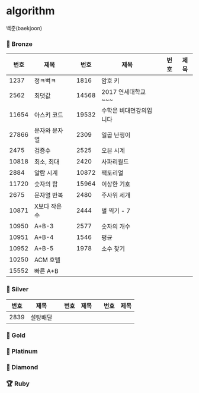 # algorithm
백준(baekjoon)

### 🥉 Bronze
|번호|제목||번호|제목||번호|제목|
|---|---|---|---|---|---|---|---|
|1237|정ㅋ벅ㅋ||1816|암호 키||
|2562|최댓값||14568|2017 연세대학교 ~~~||
|11654|아스키 코드||19532|수학은 비대면강의입니다||
|27866|문자와 문자열||2309|일곱 난쟁이||
|2475|검증수||2525|오븐 시계||
|10818|최소, 최대||2420|사파리월드||
|2884|알람 시계||10872|팩토리얼||
|11720|숫자의 합||15964|이상한 기호||
|2675|문자열 반복||2480|주사위 세개||
|10871|X보다 작은 수||2444|별 찍기 - 7||
|10950|A+B-3||2577|숫자의 개수||
|10951|A+B-4||1546|평균||
|10952|A+B-5||1978|소수 찾기||
|10250|ACM 호텔||
|15552|빠른 A+B||

### 🥈 Silver
|번호|제목||번호|제목||번호|제목|
|---|---|---|---|---|---|---|---|
|2839|설탕배달||

### 🥇 Gold
### 🏅 Platinum
### 💎 Diamond
### 🏆 Ruby
